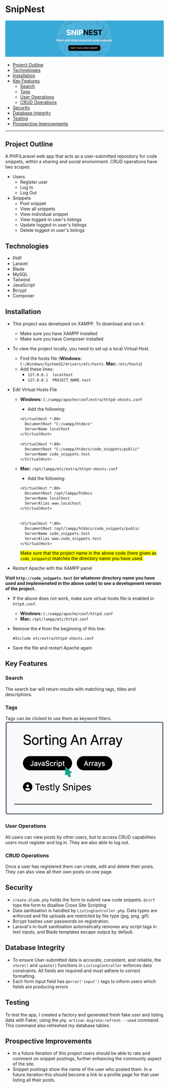 # SnipNest <!-- omit from toc -->

![The hero for SnipNest's website](public/images/readme/readme_1.png)

- [Project Outline](#project-outline)
- [Technologies](#technologies)
- [Installation](#installation)
- [Key Features](#key-features)
  - [Search](#search)
  - [Tags](#tags)
  - [User Operations](#user-operations)
  - [CRUD Operations](#crud-operations)
- [Security](#security)
- [Database Integrity](#database-integrity)
- [Testing](#testing)
- [Prospective Improvements](#prospective-improvements)

---

## Project Outline

A PHP/Laravel web app that acts as a user-submitted repository for code snippets, within a sharing and social environment. CRUD operations have two scopes:

-   Users
    -   Register user
    -   Log In
    -   Log Out
-   Snippets
    -   Post snippet
    -   View all snippets
    -   View individual snippet
    -   View logged-in user's listings
    -   Update logged-in user's listings
    -   Delete logged-in user's listings

## Technologies

-   PHP
-   Laravel
-   Blade
-   MySQL
-   Tailwind
-   JavaScript
-   Bcrypt
-   Composer

## Installation

-   This project was developed on XAMPP. To download and run it:

    -   Make sure you have XAMPP installed
    -   Make sure you have Composer installed

-   To view the project locally, you need to set up a local Virtual Host.
    -   Find the hosts file (**Windows:** `C:/Windows/System32/drivers/etc/hosts`. **Mac:** `/etc/hosts`)
    -   Add these lines:
        -   `127.0.0.1	localhost`
        -   `127.0.0.1	PROJECT_NAME.test`
-   Edit Virtual Hosts File

    -   **Windows:** `C:/xampp/apache/conf/extra/httpd-vhosts.conf`

        -   Add the following:

        ```
        <VirtualHost *:80>
          DocumentRoot "C:/xampp/htdocs"
          ServerName localhost
        </VirtualHost>

        <VirtualHost *:80>
          DocumentRoot "C:/xampp/htdocs/code_snippets/public"
          ServerName code_snippets.test
        </VirtualHost>
        ```

    -   **Mac:** `/opt/lampp/etc/extra/httpd-vhosts.conf`

        -   Add the following:

        ```
        <VirtualHost *:80>
          DocumentRoot /opt/lampp/htdocs
          ServerName localhost
          ServerAlias www.localhost
        </VirtualHost>


        <VirtualHost *:80>
          DocumentRoot /opt/lampp/htdocs/code_snippets/public
          ServerName code_snippets.test
          ServerAlias www.code_snippets.test
        </VirtualHost>
        ```

        <mark>Make sure that the project name in the above code (here given as `code_snippets`) matches the directory name you have used.</mark>

-   Restart Apache with the XAMPP panel

**Visit `http://code_snippets.test` (or whatever directory name you have used and implemeneted in the above code) to see a development version of the project.**

-   If the above does not work, make sure virtual hosts file is enabled in `httpd.conf`.
    -   **Windows:** `C:/xampp/apache/conf/httpd.conf`
    -   **Mac:** `/opt/lampp/etc/httpd.conf`

-   Remove the `#` from the beginning of this line:
    ```
    #Include etc/extra/httpd-vhosts.conf
    ```
-   Save the file and restart Apache again

## Key Features

### Search

The search bar will return results with matching tags, titles and descriptions.

### Tags

Tags can be clicked to use them as keyword filters.
![A screenshot of the use of tags to filter](public/images/readme/readme_2.png)

### User Operations

All users can view posts by other users, but to access CRUD capabilities users must register and log in. They are also able to log out.

### CRUD Operations

Once a user has registered them can create, edit and delete their posts. They can also view all their own posts on one page.

## Security

-   `create.blade.php` holds the form to submit new code snippets. `@csrf` tops the form to disallow Cross Site Scripting
-   Data sanitisation is handled by `ListingController.php`. Data types are enforced and file uploads are restricted by file type (jpg, png, gif).
-   Bcrypt hashes user passwords on registration.
-   Laraval's in-built sanitisation automatically removes any script tags in text inputs, and Blade templates escape output by default.

## Database Integrity

-   To ensure User-submitted data is accurate, consistent, and reliable, the `store()` and `update()` functions in `ListingController` enforces data constraints. All fields are required and must adhere to correct formatting.
-   Each form input field has `@error('input')` tags to inform users which fields are producing errors

## Testing

To test the app, I created a factory and generated fresh fake user and listing data with Faker, using the `php artisan migrate:refresh --seed` command. This command also refreshed my database tables.

## Prospective Improvements

-   In a future iteration of this project users should be able to rate and comment on snippet postings, further enhancing the community aspect of the site.
-   Snippet postings show the name of the user who posted them. In a future iteration this should become a link to a profile page for that user listing all their posts.